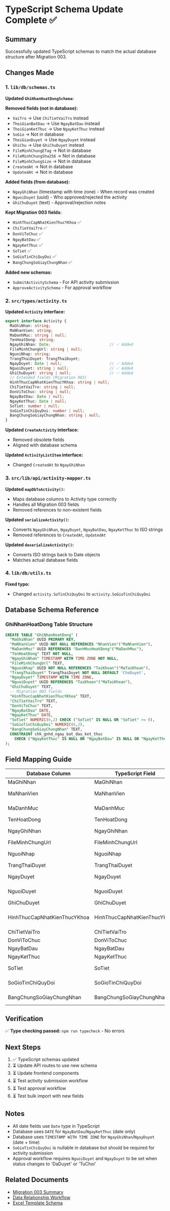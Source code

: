 # TypeScript Schema Update Complete ✅

## Summary

Successfully updated TypeScript schemas to match the actual database structure after Migration 003.

## Changes Made

### 1. `lib/db/schemas.ts`

**Updated `GhiNhanHoatDongSchema`:**

**Removed fields (not in database):**
- `VaiTro` → Use `ChiTietVaiTro` instead
- `ThoiGianBatDau` → Use `NgayBatDau` instead
- `ThoiGianKetThuc` → Use `NgayKetThuc` instead
- `SoGio` → Not in database
- `ThoiGianDuyet` → Use `NgayDuyet` instead
- `GhiChu` → Use `GhiChuDuyet` instead
- `FileMinhChungETag` → Not in database
- `FileMinhChungSha256` → Not in database
- `FileMinhChungSize` → Not in database
- `CreatedAt` → Not in database
- `UpdatedAt` → Not in database

**Added fields (from database):**
- `NgayGhiNhan` (timestamp with time zone) - When record was created
- `NguoiDuyet` (uuid) - Who approved/rejected the activity
- `GhiChuDuyet` (text) - Approval/rejection notes

**Kept Migration 003 fields:**
- `HinhThucCapNhatKienThucYKhoa` ✅
- `ChiTietVaiTro` ✅
- `DonViToChuc` ✅
- `NgayBatDau` ✅
- `NgayKetThuc` ✅
- `SoTiet` ✅
- `SoGioTinChiQuyDoi` ✅
- `BangChungSoGiayChungNhan` ✅

**Added new schemas:**
- `SubmitActivitySchema` - For API activity submission
- `ApproveActivitySchema` - For approval workflow

### 2. `src/types/activity.ts`

**Updated `Activity` interface:**
```typescript
export interface Activity {
  MaGhiNhan: string;
  MaNhanVien: string;
  MaDanhMuc: string | null;
  TenHoatDong: string;
  NgayGhiNhan: Date;                          // ✅ Added
  FileMinhChungUrl: string | null;
  NguoiNhap: string;
  TrangThaiDuyet: TrangThaiDuyet;
  NgayDuyet: Date | null;                     // ✅ Added
  NguoiDuyet: string | null;                  // ✅ Added
  GhiChuDuyet: string | null;                 // ✅ Added
  // Extended fields (Migration 003)
  HinhThucCapNhatKienThucYKhoa: string | null;
  ChiTietVaiTro: string | null;
  DonViToChuc: string | null;
  NgayBatDau: Date | null;
  NgayKetThuc: Date | null;
  SoTiet: number | null;
  SoGioTinChiQuyDoi: number | null;
  BangChungSoGiayChungNhan: string | null;
}
```

**Updated `CreateActivity` interface:**
- Removed obsolete fields
- Aligned with database schema

**Updated `ActivityListItem` interface:**
- Changed `CreatedAt` to `NgayGhiNhan`

### 3. `src/lib/api/activity-mapper.ts`

**Updated `mapDbToActivity()`:**
- Maps database columns to Activity type correctly
- Handles all Migration 003 fields
- Removed references to non-existent fields

**Updated `serializeActivity()`:**
- Converts `NgayGhiNhan`, `NgayDuyet`, `NgayBatDau`, `NgayKetThuc` to ISO strings
- Removed references to `CreatedAt`, `UpdatedAt`

**Updated `deserializeActivity()`:**
- Converts ISO strings back to Date objects
- Matches actual database fields

### 4. `lib/db/utils.ts`

**Fixed typo:**
- Changed `activity.SoTinChiQuyDoi` to `activity.SoGioTinChiQuyDoi`

## Database Schema Reference

### GhiNhanHoatDong Table Structure

```sql
CREATE TABLE "GhiNhanHoatDong" (
  "MaGhiNhan" UUID PRIMARY KEY,
  "MaNhanVien" UUID NOT NULL REFERENCES "NhanVien"("MaNhanVien"),
  "MaDanhMuc" UUID REFERENCES "DanhMucHoatDong"("MaDanhMuc"),
  "TenHoatDong" TEXT NOT NULL,
  "NgayGhiNhan" TIMESTAMP WITH TIME ZONE NOT NULL,
  "FileMinhChungUrl" TEXT,
  "NguoiNhap" UUID NOT NULL REFERENCES "TaiKhoan"("MaTaiKhoan"),
  "TrangThaiDuyet" TrangThaiDuyet NOT NULL DEFAULT 'ChoDuyet',
  "NgayDuyet" TIMESTAMP WITH TIME ZONE,
  "NguoiDuyet" UUID REFERENCES "TaiKhoan"("MaTaiKhoan"),
  "GhiChuDuyet" TEXT,
  -- Migration 003 fields
  "HinhThucCapNhatKienThucYKhoa" TEXT,
  "ChiTietVaiTro" TEXT,
  "DonViToChuc" TEXT,
  "NgayBatDau" DATE,
  "NgayKetThuc" DATE,
  "SoTiet" NUMERIC(6,2) CHECK ("SoTiet" IS NULL OR "SoTiet" >= 0),
  "SoGioTinChiQuyDoi" NUMERIC(6,2),
  "BangChungSoGiayChungNhan" TEXT,
  CONSTRAINT chk_gnhd_ngay_bat_dau_ket_thuc 
    CHECK ("NgayKetThuc" IS NULL OR "NgayBatDau" IS NULL OR "NgayKetThuc" >= "NgayBatDau")
);
```

## Field Mapping Guide

| Database Column | TypeScript Field | Type | Purpose |
|----------------|------------------|------|---------|
| MaGhiNhan | MaGhiNhan | UUID | Primary key |
| MaNhanVien | MaNhanVien | UUID | Practitioner who performed activity |
| MaDanhMuc | MaDanhMuc | UUID? | Activity category (optional) |
| TenHoatDong | TenHoatDong | string | Activity name |
| NgayGhiNhan | NgayGhiNhan | Date | When record was created |
| FileMinhChungUrl | FileMinhChungUrl | string? | Evidence file URL |
| NguoiNhap | NguoiNhap | UUID | Who submitted the record |
| TrangThaiDuyet | TrangThaiDuyet | enum | Approval status |
| NgayDuyet | NgayDuyet | Date? | When approved/rejected |
| NguoiDuyet | NguoiDuyet | UUID? | Who approved/rejected |
| GhiChuDuyet | GhiChuDuyet | string? | Approval notes |
| HinhThucCapNhatKienThucYKhoa | HinhThucCapNhatKienThucYKhoa | string? | Form of medical knowledge update |
| ChiTietVaiTro | ChiTietVaiTro | string? | Detailed role |
| DonViToChuc | DonViToChuc | string? | Organizing unit |
| NgayBatDau | NgayBatDau | Date? | Activity start date |
| NgayKetThuc | NgayKetThuc | Date? | Activity end date |
| SoTiet | SoTiet | number? | Number of sessions |
| SoGioTinChiQuyDoi | SoGioTinChiQuyDoi | number? | Converted credit hours |
| BangChungSoGiayChungNhan | BangChungSoGiayChungNhan | string? | Certificate number |

## Verification

✅ **Type checking passed:** `npm run typecheck` - No errors

## Next Steps

1. ✅ TypeScript schemas updated
2. ⏳ Update API routes to use new schema
3. ⏳ Update frontend components
4. ⏳ Test activity submission workflow
5. ⏳ Test approval workflow
6. ⏳ Test bulk import with new fields

## Notes

- All date fields use `Date` type in TypeScript
- Database uses `DATE` for `NgayBatDau`/`NgayKetThuc` (date only)
- Database uses `TIMESTAMP WITH TIME ZONE` for `NgayGhiNhan`/`NgayDuyet` (date + time)
- `SoGioTinChiQuyDoi` is nullable in database but should be required for activity submission
- Approval workflow requires `NguoiDuyet` and `NgayDuyet` to be set when status changes to 'DaDuyet' or 'TuChoi'

## Related Documents

- [Migration 003 Summary](.kiro/specs/compliance-management-platform/MIGRATION_003_SUMMARY.md)
- [Data Relationship Workflow](.kiro/specs/compliance-management-platform/DATA_RELATIONSHIP_WORKFLOW.md)
- [Excel Template Schema](.kiro/specs/compliance-management-platform/EXCEL_TEMPLATE_SCHEMA.md)
